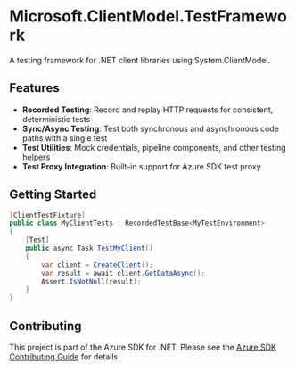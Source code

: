 # Microsoft.ClientModel.TestFramework

A testing framework for .NET client libraries using System.ClientModel.

## Features

- **Recorded Testing**: Record and replay HTTP requests for consistent, deterministic tests
- **Sync/Async Testing**: Test both synchronous and asynchronous code paths with a single test
- **Test Utilities**: Mock credentials, pipeline components, and other testing helpers
- **Test Proxy Integration**: Built-in support for Azure SDK test proxy

## Getting Started

```csharp
[ClientTestFixture]
public class MyClientTests : RecordedTestBase<MyTestEnvironment>
{
    [Test]
    public async Task TestMyClient()
    {
        var client = CreateClient();
        var result = await client.GetDataAsync();
        Assert.IsNotNull(result);
    }
}
```

## Contributing

This project is part of the Azure SDK for .NET. Please see the [Azure SDK Contributing Guide](https://github.com/Azure/azure-sdk-for-net/blob/main/CONTRIBUTING.md) for details.